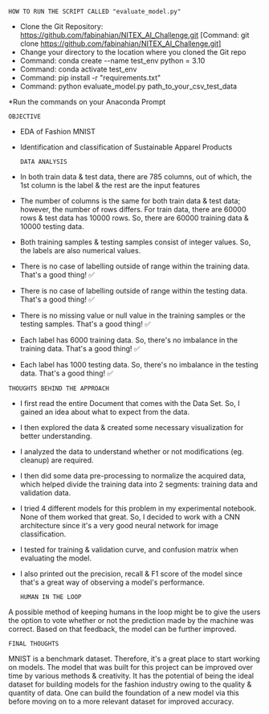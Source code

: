 	HOW TO RUN THE SCRIPT CALLED "evaluate_model.py"

  - Clone the Git Repository: https://github.com/fabinahian/NITEX_AI_Challenge.git 
    [Command: git clone https://github.com/fabinahian/NITEX_AI_Challenge.git]
  - Change your directory to the location where you cloned the Git repo
  - Command: conda create --name test_env python = 3.10
  - Command: conda activate test_env
  - Command: pip install -r "requirements.txt"
  - Command: python evaluate_model.py path_to_your_csv_test_data

*Run the commands on your Anaconda Prompt

	OBJECTIVE

  - EDA of Fashion MNIST
  - Identification and classification of Sustainable Apparel Products

		DATA ANALYSIS

  - In both train data & test data, there are 785 columns, out of which, the 1st column is the label & the rest are the input features
  - The number of columns is the same for both train data & test data; however, the number of rows differs. For train data, there are 60000 rows & test data has 10000 rows. So, there are 60000 training data & 10000 testing data.
  - Both training samples & testing samples consist of integer values. So, the labels are also numerical values.
  -  There is no case of labelling outside of range within the training data. That's a good thing! ✅
  -  There is no case of labelling outside of range within the testing data. That's a good thing! ✅
  -  There is no missing value or null value in the training samples or the testing samples. That's a good thing! ✅
  -  Each label has 6000 training data. So, there's no imbalance in the training data. That's a good thing! ✅
  -  Each label has 1000 testing data. So, there's no imbalance in the testing data. That's a good thing! ✅

	THOUGHTS BEHIND THE APPROACH

  - I first read the entire Document that comes with the Data Set. So, I gained an idea about what to expect from the data.
  - I then explored the data & created some necessary visualization for  better understanding.
  - I analyzed the data to understand whether or not modifications (eg. cleanup) are required.
  - I then did some data pre-processing to normalize the acquired data, which helped divide the training data into 2 segments: training data and validation data.
  - I tried 4 different models for this problem in my experimental notebook. None of them worked that great. So, I decided to work with a CNN architecture since it's a very good neural network for image classification.
  - I tested for training & validation curve, and confusion matrix when evaluating the model.
  - I also printed out the precision, recall & F1 score of the model since that's a great way of observing a model's performance. 
  
		HUMAN IN THE LOOP

A possible method of keeping humans in the loop might be to give the users the option to vote whether or not the prediction made by the machine was correct. Based on that feedback, the model can be further improved. 

	FINAL THOUGHTS

MNIST is a benchmark dataset. Therefore, it's a great place to start working on models. The model that was built for this project can be improved over time by various methods & creativity. It has the potential of being the ideal dataset for building models for the fashion industry owing to the quality & quantity of data. One can build the foundation of a new model via this before moving on to a more relevant dataset for improved accuracy.  

